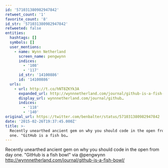 ```yaml
---
id: '571031380982947842'
retweet_count: '1'
favorite_count: '8'
id_str: '571031380982947842'
retweeted: false
entities:
  hashtags: []
  symbols: []
  user_mentions:
    - name: Wynn Netherland
      screen_name: pengwynn
      indices:
        - '108'
        - '117'
      id_str: '14100886'
      id: '14100886'
  urls:
    - url: http://t.co/hNT8ZKYk3A
      expanded_url: http://wynnnetherland.com/journal/github-is-a-fish-bowl/
      display_url: wynnnetherland.com/journal/github…
      indices:
        - '118'
        - '140'
original_url: https://twitter.com/benbalter/status/571031380982947842
date: '2015-02-26T19:37:45.000Z'
title: >-
  Recently unearthed ancient gem on why you should code in the open from day
  one. "GitHub is a fish bo…
---
```


Recently unearthed ancient gem on why you should code in the open from day one. "GitHub is a fish bowl" via @pengwynn http://wynnnetherland.com/journal/github-is-a-fish-bowl/